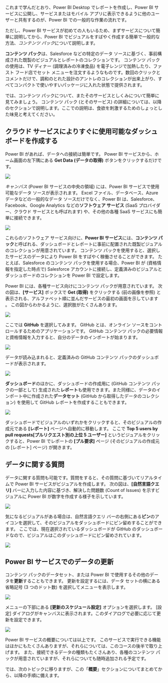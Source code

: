 これまで学んだとおり、Power BI Desktop でレポートを作成し、Power BI サービスに公開し、サービスまたはモバイル アプリに表示できるように他のユーザーと共有するのが、Power BI での一般的な作業の流れです。

ただし、Power BI サービスが初めての人もいるため、まずサービスについて簡単に説明してから、Power BI でビジュアルをすばやく作成する簡単で一般的な方法、*コンテンツ パック*について説明します。

**コンテンツ パック**は、Salesforce などの特定のデータ ソースに基づく、事前構成された既製のビジュアルとレポートのコレクションです。 コンテンツ パックの使用は、TV ディナー (調理済みの冷凍食品) を電子レンジで加熱したり、ファスト フード店でセット メニューを注文するようなものです。数回のクリックとコメントだけで、調和のとれた設計のアントレのコレクションが出来上がり、すべてコンパクトで使いやすいパッケージに入れた状態で提供されます。

では、コンテンツ パックについて、またそのサービスとしくみについて簡単に見てみましょう。 コンテンツ パック (とそのサービス) の詳細については、以降のセクションで説明します。ここでの説明は、食欲を刺激するためのしょっとした味見と考えてください。

## <a name="create-out-of-the-box-dashboards-with-cloud-services"></a>クラウド サービスによりすぐに使用可能なダッシュ ボードを作成する
Power BI があれば、データへの接続は簡単です。 Power BI サービスから、ホーム画面の左下隅にある **Get Data (データの取得)** ボタンをクリックするだけです。

![](media/0-3-dashboards-cloud-services/c0a3_1.png)

*キャンバス* (Power BI サービスの中央の領域) には、Power BI サービスで使用可能なデータ ソースが表示されます。 Excel ファイル、データベース、Azure データなどの一般的なデータ ソースだけでなく、Power BI は、Salesforce、Facebook、Google Analytics などの**ソフトウェア サービス** (SaaS プロバイダー、クラウド サービスとも呼ばれます) や、その他の各種 SaaS サービスにも簡単に接続できます。

![](media/0-3-dashboards-cloud-services/c0a3_2.png)

これらのソフトウェア サービス向けに、**Power BI サービス**には、**コンテンツ パック**と呼ばれる、ダッシュボードとレポートに事前に配置された既製ビジュアルのコレクションが用意されています。 コンテンツ パックを使用すると、選択したサービスのデータにより Power BI をすばやく稼働させることができます。 たとえば、Salesforce のコンテンツ パックを使用する場合、Power BI が (資格情報を指定した時点で) Salesforce アカウントに接続し、定義済みのビジュアルとダッシュボードのコレクションを Power BI で設定します。

Power BI には、各種サービス向けにコンテンツ パックが用意されています。 次の図は、**[サービス]** ボックスで **Get (取得)** をクリックする (前の画像を参照) と表示される、アルファベット順に並んだサービスの最初の画面を示しています 。 この図からわかるように、選択肢がたくさんあります。

![](media/0-3-dashboards-cloud-services/c0a3_3.png)

ここでは **GitHub** を選択してみます。 GitHub とは、オンライン ソースをコントロールするためのアプリケーションです。 GitHub コンテンツ パックの必要情報と資格情報を入力すると、自分のデータのインポートが始まります。

![](media/0-3-dashboards-cloud-services/c0a3_4.png)

データが読み込まれると、定義済みの GitHub コンテンツ パックのダッシュボードが表示されます。

![](media/0-3-dashboards-cloud-services/c0a3_5.png)

**ダッシュボード**のほかに、ダッシュボードの作成用に (GitHub コンテンツ パックの一部として) 生成された**レポート**も使用できます。また同様に、データのインポート中に作成された**データセット** (GitHub から取得したデータのコレクション) を使用して GitHub レポートを作成することもできます。

![](media/0-3-dashboards-cloud-services/c0a3_6.png)

ダッシュボードでビジュアルのいずれかをクリックすると、そのビジュアルの作成元である **[レポート]** ページへ自動的に移動します。 ここで **Top 5 users by pull requests[プルリクエスト別の上位 5 ユーザー]** というビジュアルをクリックすると、Power BI でレポートの **[プル要求]** ページ (そのビジュアルの作成元の [レポート] ページ) が開きます。

## <a name="asking-questions-of-your-data"></a>データに関する質問
データに関する質問も可能です。質問をすると、その質問に基づいてリアルタイムで Power BI サービスがビジュアルを作成します。 次の図は、**[自然言語クエリ]** バーに入力した内容に基づき、解決した問題数 (Count of Issues) を示すビジュアルに Power BI が数字を作成する様子を示しています。

![](media/0-3-dashboards-cloud-services/c0a3_7.png)

気になるビジュアルがある場合は、自然言語クエリ バーの右側にある**ピン**のアイコンを選択して、そのビジュアルをダッシュボードにピン留めすることができます。 ここでは、現在選択されているダッシュボードが GitHub のダッシュボードなので、ビジュアルはこのダッシュボードにピン留めされています。

![](media/0-3-dashboards-cloud-services/c0a3_8.png)

## <a name="refreshing-data-in-the-power-bi-service"></a>Power BI サービスでのデータの更新
コンテンツ パックのデータセット、または Power BI で使用するその他のデータを**更新**することもできます。 更新を設定するには、データ セットの横にある省略記号 (3 つのドット数) を選択してメニューを表示します。

![](media/0-3-dashboards-cloud-services/c0a3_9.png)

メニューの下部にある **[更新のスケジュール設定]** オプションを選択します。 [設定] ダイアログがキャンバスに表示されます。このダイアログで必要に応じて更新を設定できます。

![](media/0-3-dashboards-cloud-services/c0a3_10.png)

Power BI サービスの概要については以上です。 このサービスで実行できる機能はほかにもたくさんありますが、それらについては、このコースの後半で取り上げます。 また、接続できるデータの種類もたくさんあり、各種のコンテンツ パックが用意されていますが、それらについても随時追加される予定です。

では、次のトピックに移りますが、この「**概要**」セクションについてまとめてから、以降の手順に備えます。

